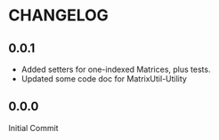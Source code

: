 # CHANGELOG

## 0.0.1
* Added setters for one-indexed Matrices, plus tests.
* Updated some code doc for MatrixUtil-Utility

## 0.0.0
Initial Commit